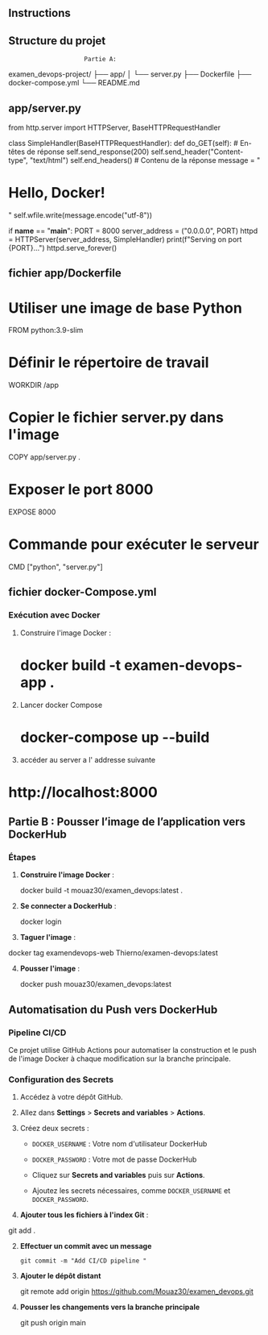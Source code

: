## Instructions

## Structure du projet
                         Partie A:
examen_devops-project/
├── app/
│   └── server.py
├── Dockerfile
├── docker-compose.yml
└── README.md

  
## app/server.py

from http.server import HTTPServer, BaseHTTPRequestHandler

class SimpleHandler(BaseHTTPRequestHandler):
    def do_GET(self):
        # En-têtes de réponse
        self.send_response(200)
        self.send_header("Content-type", "text/html")
        self.end_headers()
        # Contenu de la réponse
        message = "<html><body><h1>Hello, Docker!</h1></body></html>"
        self.wfile.write(message.encode("utf-8"))

if __name__ == "__main__":
    PORT = 8000
    server_address = ("0.0.0.0", PORT)
    httpd = HTTPServer(server_address, SimpleHandler)
    print(f"Serving on port {PORT}...")
    httpd.serve_forever()

## fichier app/Dockerfile

   # Utiliser une image de base Python
   FROM python:3.9-slim

   # Définir le répertoire de travail
   WORKDIR /app

   # Copier le fichier server.py dans l'image
   COPY app/server.py .

   # Exposer le port 8000
   EXPOSE 8000

   # Commande pour exécuter le serveur
   CMD ["python", "server.py"]

 ## fichier docker-Compose.yml  


                
### Exécution avec Docker
         
1. Construire l'image Docker :
   
   # docker build -t examen-devops-app .
2. Lancer docker Compose

   # docker-compose up --build

3. accéder au server a l' addresse suivante 

  # http://localhost:8000



## Partie B : Pousser l’image de l’application vers DockerHub

### Étapes

1. **Construire l'image Docker** :
   
    docker build -t mouaz30/examen_devops:latest .

2. **Se connecter a DockerHub** : 

   docker login

3.  **Taguer l'image**  :

   docker tag examendevops-web Thierno/examen-devops:latest

4. **Pousser l'image** :

   docker push mouaz30/examen_devops:latest

## Automatisation du Push vers DockerHub

### Pipeline CI/CD

Ce projet utilise GitHub Actions pour automatiser la construction et le push de l'image Docker à chaque modification sur la branche principale.

### Configuration des Secrets

1. Accédez à votre dépôt GitHub.
2. Allez dans **Settings** > **Secrets and variables** > **Actions**.
3. Créez deux secrets :
   - `DOCKER_USERNAME` : Votre nom d'utilisateur DockerHub
   - `DOCKER_PASSWORD` : Votre mot de passe DockerHub
  
   - Cliquez sur **Secrets and variables** puis sur **Actions**.
   - Ajoutez les secrets nécessaires, comme `DOCKER_USERNAME` et `DOCKER_PASSWORD`.


  1. **Ajouter tous les fichiers à l'index Git** :
   
   git add .

  2. **Effectuer un commit avec un message**
  
         git commit -m "Add CI/CD pipeline "

  3. **Ajouter le dépôt distant**

      git remote add origin https://github.com/Mouaz30/examen_devops.git

  4. **Pousser les changements vers la branche principale**   

     git push origin main
     


  
   
   


